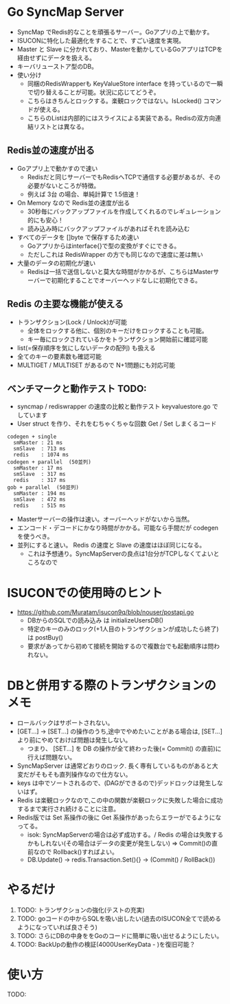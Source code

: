 # Go SyncMap Server

- SyncMap でRedis的なことを頑張るサーバー。Goアプリの上で動かす。
- ISUCONに特化した最適化をすることで、すごい速度を実現。
- Master と Slave に分かれており、Masterを動かしているGoアプリはTCPを経由せずにデータを扱える。
- キーバリューストア型のDB。
- 使い分け
  - 同梱のRedisWrapperも KeyValueStore interface を持っているので一瞬で切り替えることが可能。状況に応じてどうぞ。
  - こちらはきちんとロックする。楽観ロックではない。IsLocked() コマンドが使える。
  - こちらのListは内部的にはスライスによる実装である。Redisの双方向連結リストとは異なる。

## Redis並の速度が出る
- Goアプリ上で動かすので速い
  - Redisだと同じサーバーでもRedisへTCPで通信する必要があるが、その必要がないところが特徴。
  - 例えば 3台 の場合、単純計算で 1.5倍速！
- On Memory なので Redis並の速度が出る
  - 30秒毎にバックアップファイルを作成してくれるのでレギュレーション的にも安心！
  -  読み込み時にバックアップファイルがあればそれを読み込む
- すべてのデータを []byte で保存するため速い
  - Goアプリからはinterface{}で型の変換がすぐにできる。
  - ただしこれは RedisWrapper の方でも同じなので速度に差は無い
- 大量のデータの初期化が速い
  - Redisは一括で送信しないと莫大な時間がかかるが、こちらはMasterサーバーで初期化することでオーバーヘッドなしに初期化できる。

## Redis の主要な機能が使える
- トランザクション(Lock / Unlock)が可能
  - 全体をロックする他に、個別のキーだけをロックすることも可能。
  - キー毎にロックされているかをトランザクション開始前に確認可能
- list(=保存順序を気にしないデータの配列) も扱える
- 全てのキーの要素数も確認可能
- MULTIGET / MULTISET があるので N+1問題にも対応可能


## ベンチマークと動作テスト TODO:

- syncmap / rediswrapper の速度の比較と動作テスト keyvaluestore.go でしています
- User struct を作り、それをむちゃくちゃな回数 Get / Set しまくるコード

```
codegen + single
  smMaster : 21 ms
  smSlave  : 713 ms
  redis    : 1074 ms
codegen + parallel  (50並列)
  smMaster : 17 ms
  smSlave  : 317 ms
  redis    : 317 ms
gob + parallel  (50並列)
  smMaster : 194 ms
  smSlave  : 472 ms
  redis    : 515 ms
```

- Masterサーバーの操作は速い。オーバーヘッドがないから当然。
- エンコード・デコードにかなり時間がかかる。可能なら手間だが codegen を使うべき。
- 並列にすると速い。 Redis の速度と Slave の速度はほぼ同じになる。
  - これは予想通り。SyncMapServerの良点は1台分がTCPしなくてよいところなので


# ISUCONでの使用時のヒント
- https://github.com/Muratam/isucon9q/blob/nouser/postapi.go
  - DBからのSQLでの読み込み は initializeUsersDB()
  - 特定のキーのみのロック(+1人目のトランザクションが成功したら終了) は postBuy()
  - 要求があってから初めて接続を開始するので複数台でも起動順序は問われない。

# DBと併用する際のトランザクションのメモ
- ロールバックはサポートされない。
- [GET...] -> [SET...] の操作のうち,途中でやめたいことがある場合は, [SET...] より前にやめておけば問題は発生しない。
  - つまり、 [SET...] を DB の操作が全て終わった後(= Commit() の直前)に行えば問題ない。
- SyncMapServer は通常どおりのロック. 長く専有しているものがあると大変だがそもそも直列操作なので仕方ない。
- keys は中でソートされるので、(DAGができるので)デッドロックは発生しないはず。
- Redis は楽観ロックなので,この中の関数が楽観ロックに失敗した場合に成功するまで実行され続けることに注意。
- Redis版では Set 系操作の後に Get 系操作があったらエラーがでるようになってる。
	- isok: SyncMapServerの場合は必ず成功する。/ Redis の場合は失敗するかもしれない(その場合はデータの変更が発生しない) => Commit()の直前なので Rollback()すればよい。
	-  DB.Update() -> redis.Transaction.Set(){} -> (Commit() / RollBack())

# やるだけ
1. TODO: トランザクションの強化(テストの充実)
1. TODO: goコードの中からSQLを吸い出したい(過去のISUCON全てで読めるようになっていれば良さそう)
1. TODO: さらにDBの中身ををGoのコードに簡単に吸い出せるようにしたい。
1. TODO: BackUpの動作の検証(4000UserKeyData - )を復旧可能？

# 使い方
TODO:
